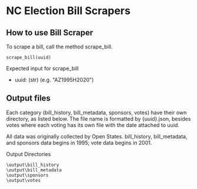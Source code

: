 # NC Election Bill Scrapers

## How to use Bill Scraper

To scrape a bill, call the method scrape_bill.

```
scrape_bill(uuid)
```

Expected input for scrape_bill

- uuid: (str) (e.g. "AZ1995H2020")

## Output files

Each category (bill_history, bill_metadata, sponsors, votes) have their own directory, as listed below. The file name is formatted by {uuid}.json, besides votes where each voting has its own file with the date attached to uuid.

All data was originally collected by Open States. bill_history, bill_metadata, and sponsors data begins in 1995; vote data begins in 2001.

Output Directories

```
\output\bill_history
\output\bill_metadata
\output\sponsors
\output\votes
```
